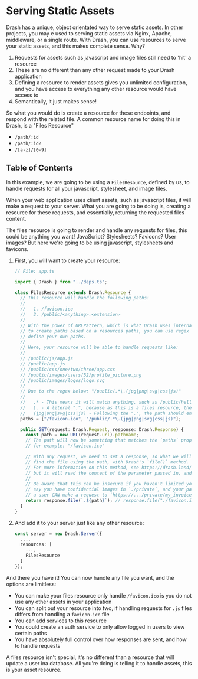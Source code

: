 # Serving Static Assets

Drash has a unique, object orientated way to serve static assets. In other
projects, you may e used to serving static assets via Nginx, Apache, middleware,
or a single route. With Drash, you can use resources to serve your static
assets, and this makes complete sense. Why?

1. Requests for assets such as javascript and image files still need to 'hit' a
   resource
2. These are no different than any other request made to your Drash application
3. Defining a resource to render assets gives you unlimited configuration, and
   you have access to everything any other resource would have access to
4. Semantically, it just makes sense!

So what you would do is create a resource for these endpoints, and respond with
the related file. A common resource name for doing this in Drash, is a "Files
Resource"

- `/path/:id`
- `/path/:id?`
- `/[a-z]/[0-9]`

## Table of Contents

In this example, we are going to be using a `FilesResource`, defined by us, to
handle requests for all your javascript, stylesheet, and image files.

When your web application uses client assets, such as javascript files, it will
make a request to your server. What you are going to be doing is, creating a
resource for these requests, and essentially, returning the requested files
content.

The files resource is going to render and handle any requests for files, this
could be anything you want! JavaScript? Stylesheets? Favicons? User images? But
here we're going to be using javascript, stylesheets and favicons.

1. First, you will want to create your resource:

   ```typescript
   // File: app.ts

   import { Drash } from "../deps.ts";

   class FilesResource extends Drash.Resource {
     // This resource will handle the following paths:
     //
     //   1. /favicon.ico
     //   2. /public/<anything>.<extension>
     //
     // With the power of URLPattern, which is what Drash uses internally
     // to create paths based on a resources paths, you can use regex to
     // define your own paths.
     //
     // Here, your resource will be able to handle requests like:
     //
     // /public/js/app.js
     // /public/app.js
     // /public/css/one/two/three/app.css
     // /public/images/users/52/profile_picture.png
     // /public/images/logos/logo.svg
     //
     // Due to the regex below: "/public/.*\.(jpg|png|svg|css|js)"
     //
     //   .* - This means it will match anything, such as /public/hello, /public/very/deep/path
     //   \. - A literal ".", because as this is a files resource, the request url should have an extension: ".css"
     //   (jpg|png|svg|css|js) - Following the ".", the path should end in ONE of these values
     paths = ["/favicon.ico", "/public/.*\.(jpg|png|svg|css|js)"];

     public GET(request: Drash.Request, response: Drash.Response) {
       const path = new URL(request.url).pathname;
       // The path will now be something that matches the `paths` property,
       // for example: "/favicon.ico"

       // With any request, we need to set a response, so what we will do is
       // find the file using the path, with Drash's `file()` method.
       // For more information on this method, see https://drash.land/drash/v2.x/tutorials/responses/setting-the-body#file,
       // but it will read the content of the parameter passed in, and set that as the body
       //
       // Be aware that this can be insecure if you haven't limited your `paths` property, for example,
       // say you have confidential images in `./private`, and your path looks like `paths = [..., "/private/\."],
       // a user CAN make a request to `https://.../private/my_invoice_2021.pdf
       return response.file(`.${path}`); // response.file("./favicon.ico")
     }
   }
   ```

2. And add it to your server just like any other resource:

   ```typescript
   const server = new Drash.Server({
     ...,
     resources: [
       ...,
       FilesResource
     ]
   });
   ```

And there you have it! You can now handle any file you want, and the options are
limitless:

- You can make your files resource only handle `/favicon.ico` is you do not use
  any other assets in your application
- You can split out your resource into two, if handling requests for `.js` files
  differs from handling a `favicon.ico` file
- You can add services to this resource
- You could create an auth service to only allow logged in users to view certain
  paths
- You have absolutely full control over how responses are sent, and how to
  handle requests

A files resource isn't special, it's no different than a resource that will
update a user ina database. All you're doing is telling it to handle assets,
this is your asset resource.
